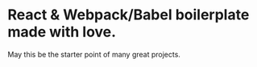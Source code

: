 # React & Webpack/Babel boilerplate made with love.

May this be the starter point of many great projects.
